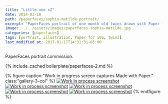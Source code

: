 ```yaml
---
title: "Little one x2"
date: 2014-03-10
path: /paperfaces/sophia-matilde-portrait/
excerpt: "PaperFaces portrait of one month old twins drawn with Paper for iOS on an iPad."
image: ../../assets/images/paperfaces-sophia-matilde.jpg
categories: [paperfaces]
tags: [portrait, illustration, Paper for iOS, twins]
last_modified_at: 2017-01-17T14:32:31-05:00
---
```


PaperFaces portrait commission.

{% include_cached boilerplate/paperfaces-2.md %}

{% figure caption:"Work in progress screen captures Made with Paper." class:"gallery-3-col" %}
[![Work in process screenshot](../../assets/images/paperfaces-sophia-matilde-process-1-600.jpg)](../../assets/images/paperfaces-sophia-matilde-process-1-lg.jpg)
[![Work in process screenshot](../../assets/images/paperfaces-sophia-matilde-process-2-600.jpg)](../../assets/images/paperfaces-sophia-matilde-process-2-lg.jpg)
[![Work in process screenshot](../../assets/images/paperfaces-sophia-matilde-process-3-600.jpg)](../../assets/images/paperfaces-sophia-matilde-process-3-lg.jpg)
[![Work in process screenshot](../../assets/images/paperfaces-sophia-matilde-process-4-600.jpg)](../../assets/images/paperfaces-sophia-matilde-process-4-lg.jpg)
[![Work in process screenshot](../../assets/images/paperfaces-sophia-matilde-process-5-600.jpg)](../../assets/images/paperfaces-sophia-matilde-process-5-lg.jpg)
{% endfigure %}
